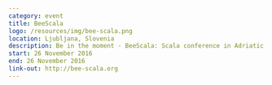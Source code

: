 ```yaml
---
category: event
title: BeeScala
logo: /resources/img/bee-scala.png
location: Ljubljana, Slovenia
description: Be in the moment - BeeScala: Scala conference in Adriatic region.
start: 26 November 2016
end: 26 November 2016
link-out: http://bee-scala.org
---
```

